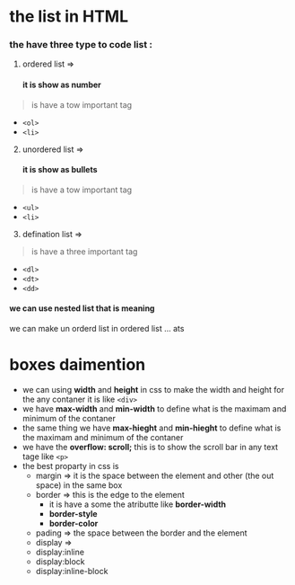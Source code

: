 # the list in HTML
### the have three type to code list :
1. ordered list => 
    #### it is show as number     
  > is have a tow important tag  
   - `<ol>` 
   - `<li>`
2. unordered list =>
    #### it is show as bullets     

 > is have a tow important tag 
 - `<ul>`
 - `<li>`
3. defination list =>
 > is have a three important tag  
 - `<dl>`
 - `<dt>`
 - `<dd>`

 #### we can use nested list that is meaning 
  we can make un orderd list in ordered list ... ats

# boxes daimention 
- we can using **width** and **height** in css to make the width and height for the any contaner it is like `<div>`
- we have **max-width** and **min-width** to define what is the maximam and minimum of the contaner
- the same thing we have **max-hieght** and **min-hieght** to define what is the maximam and minimum of the contaner
- we have the **overflow: scroll;** this is to show the scroll bar in any text tage like `<p>`
- the best proparty in css is 
  - margin => it is the space between the element and other (the out space) in the same box
  - border => this is the edge to the element
    - it is have a some the atributte like **border-width**
    - **border-style**
    - **border-color**
  - pading => the space between the border and the element 
  - display =>
   - display:inline 
   - display:block
   - display:inline-block
   



  